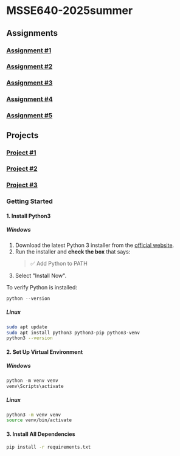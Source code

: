 # MSSE640-2025summer

## Assignments
### [Assignment #1](./week2/README.md)
### [Assignment #2](./week3/README.md)
### [Assignment #3](./week4/README.md)
### [Assignment #4](./week5/README.md)
### [Assignment #5](./week6/README.md)

## Projects
### [Project #1](./week2/main.py)
### [Project #2](./week4/postman_project.md)
### [Project #3](./week6/project3/README.md)

### Getting Started

#### 1. Install Python3

##### Windows

1. Download the latest Python 3 installer from the [official website](https://www.python.org/downloads/).
2. Run the installer and **check the box** that says:
   > ✅ Add Python to PATH
3. Select "Install Now".

To verify Python is installed:

```powershell
python --version
```

##### Linux

```Bash
sudo apt update
sudo apt install python3 python3-pip python3-venv
python3 --version
```

#### 2. Set Up Virtual Environment

##### Windows

```powershell
python -m venv venv
venv\Scripts\activate
```

##### Linux

```Bash
python3 -m venv venv
source venv/bin/activate
```

#### 3. Install All Dependencies

```Bash
pip install -r requirements.txt
```